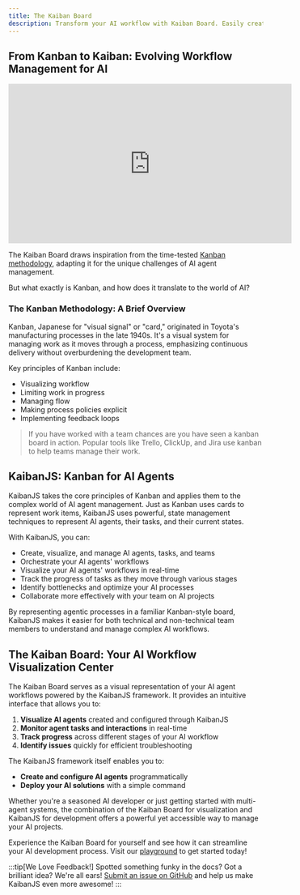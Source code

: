 ```yaml
---
title: The Kaiban Board
description: Transform your AI workflow with Kaiban Board. Easily create, visualize, and manage AI agents locally, then deploy with a single click. Your all-in-one solution for intuitive AI development and deployment.
---
```


## From Kanban to Kaiban: Evolving Workflow Management for AI

<div style={{position: 'relative', paddingBottom: '56.25%', height: 0, overflow: 'hidden', maxWidth: '100%', marginBottom: '2rem'}}>

<iframe width="560" height="315" src="https://www.youtube.com/embed/DTLdeXR2Oy8?si=B3H_mAd4iYBLbRUI" title="YouTube video player" frameborder="0" allow="accelerometer; autoplay; clipboard-write; encrypted-media; gyroscope; picture-in-picture; web-share" referrerpolicy="strict-origin-when-cross-origin" allowfullscreen style={{position: 'absolute', top: 0, left: 0, width: '100%', height: '100%'}}></iframe>
</div>

The Kaiban Board draws inspiration from the time-tested [Kanban methodology](https://en.wikipedia.org/wiki/Kanban_(development)), adapting it for the unique challenges of AI agent management. 

But what exactly is Kanban, and how does it translate to the world of AI?

### The Kanban Methodology: A Brief Overview

Kanban, Japanese for "visual signal" or "card," originated in Toyota's manufacturing processes in the late 1940s. It's a visual system for managing work as it moves through a process, emphasizing continuous delivery without overburdening the development team. 

Key principles of Kanban include:
- Visualizing workflow
- Limiting work in progress
- Managing flow
- Making process policies explicit
- Implementing feedback loops

> If you have worked with a team chances are you have seen a kanban board in action. Popular tools like Trello, ClickUp, and Jira use kanban to help teams manage their work.

## KaibanJS: Kanban for AI Agents

KaibanJS takes the core principles of Kanban and applies them to the complex world of AI agent management. Just as Kanban uses cards to represent work items, KaibanJS uses powerful, state management techniques to represent AI agents, their tasks, and their current states.

With KaibanJS, you can:

- Create, visualize, and manage AI agents, tasks, and teams
- Orchestrate your AI agents' workflows
- Visualize your AI agents' workflows in real-time
- Track the progress of tasks as they move through various stages
- Identify bottlenecks and optimize your AI processes
- Collaborate more effectively with your team on AI projects

By representing agentic processes in a familiar Kanban-style board, KaibanJS makes it easier for both technical and non-technical team members to understand and manage complex AI workflows.

## The Kaiban Board: Your AI Workflow Visualization Center

The Kaiban Board serves as a visual representation of your AI agent workflows powered by the KaibanJS framework. It provides an intuitive interface that allows you to:

1. **Visualize AI agents** created and configured through KaibanJS
2. **Monitor agent tasks and interactions** in real-time
3. **Track progress** across different stages of your AI workflow
4. **Identify issues** quickly for efficient troubleshooting

The KaibanJS framework itself enables you to:

- **Create and configure AI agents** programmatically
- **Deploy your AI solutions** with a simple command

Whether you're a seasoned AI developer or just getting started with multi-agent systems, the combination of the Kaiban Board for visualization and KaibanJS for development offers a powerful yet accessible way to manage your AI projects.

Experience the Kaiban Board for yourself and see how it can streamline your AI development process. Visit our [playground](https://www.kaibanjs.com/playground) to get started today!

:::tip[We Love Feedback!]
Spotted something funky in the docs? Got a brilliant idea? We're all ears! [Submit an issue on GitHub](https://github.com/kaiban-ai/KaibanJS/issues) and help us make KaibanJS even more awesome!
:::
